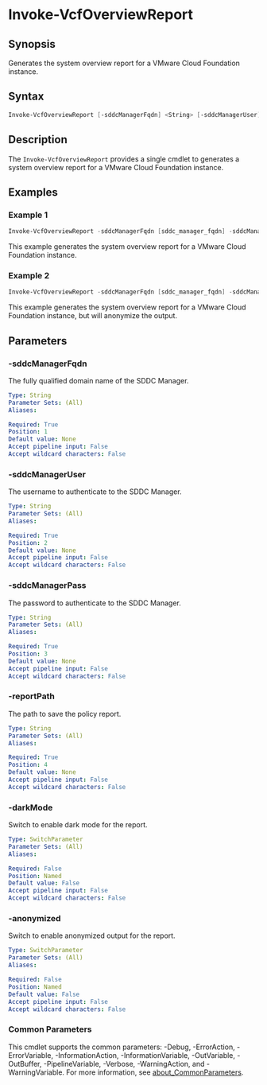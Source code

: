 # Invoke-VcfOverviewReport

## Synopsis

Generates the system overview report for a VMware Cloud Foundation instance.

## Syntax

```powershell
Invoke-VcfOverviewReport [-sddcManagerFqdn] <String> [-sddcManagerUser] <String> [-sddcManagerPass] <String> [-reportPath] <String> [-darkMode] [-anonymized] [<CommonParameters>]
```

## Description

The `Invoke-VcfOverviewReport` provides a single cmdlet to generates a system overview report for a VMware Cloud Foundation instance.

## Examples

### Example 1

```powershell
Invoke-VcfOverviewReport -sddcManagerFqdn [sddc_manager_fqdn] -sddcManagerUser [admin_username] -sddcManagerPass [admin_password] -reportPath [report_path]
```

This example generates the system overview report for a VMware Cloud Foundation instance.

### Example 2

```powershell
Invoke-VcfOverviewReport -sddcManagerFqdn [sddc_manager_fqdn] -sddcManagerUser [admin_username] -sddcManagerPass [admin_password] -reportPath [report_path] -anonymized
```

This example generates the system overview report for a VMware Cloud Foundation instance, but will anonymize the output.

## Parameters

### -sddcManagerFqdn

The fully qualified domain name of the SDDC Manager.

```yaml
Type: String
Parameter Sets: (All)
Aliases:

Required: True
Position: 1
Default value: None
Accept pipeline input: False
Accept wildcard characters: False
```

### -sddcManagerUser

The username to authenticate to the SDDC Manager.

```yaml
Type: String
Parameter Sets: (All)
Aliases:

Required: True
Position: 2
Default value: None
Accept pipeline input: False
Accept wildcard characters: False
```

### -sddcManagerPass

The password to authenticate to the SDDC Manager.

```yaml
Type: String
Parameter Sets: (All)
Aliases:

Required: True
Position: 3
Default value: None
Accept pipeline input: False
Accept wildcard characters: False
```

### -reportPath

The path to save the policy report.

```yaml
Type: String
Parameter Sets: (All)
Aliases:

Required: True
Position: 4
Default value: None
Accept pipeline input: False
Accept wildcard characters: False
```

### -darkMode

Switch to enable dark mode for the report.

```yaml
Type: SwitchParameter
Parameter Sets: (All)
Aliases:

Required: False
Position: Named
Default value: False
Accept pipeline input: False
Accept wildcard characters: False
```

### -anonymized

Switch to enable anonymized output for the report.

```yaml
Type: SwitchParameter
Parameter Sets: (All)
Aliases:

Required: False
Position: Named
Default value: False
Accept pipeline input: False
Accept wildcard characters: False
```

### Common Parameters

This cmdlet supports the common parameters: -Debug, -ErrorAction, -ErrorVariable, -InformationAction, -InformationVariable, -OutVariable, -OutBuffer, -PipelineVariable, -Verbose, -WarningAction, and -WarningVariable. For more information, see [about_CommonParameters](http://go.microsoft.com/fwlink/?LinkID=113216).
